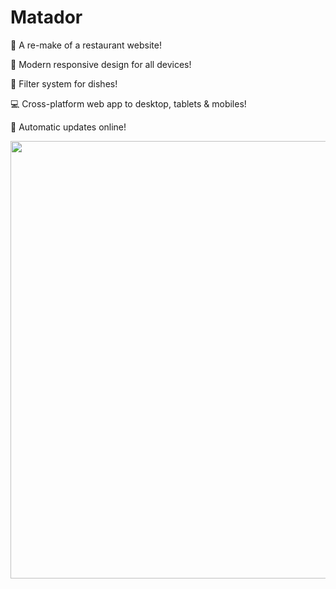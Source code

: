 # Matador

🍕 A re-make of a restaurant website!

📱 Modern responsive design for all devices!

🍔 Filter system for dishes!

💻 Cross-platform web app to desktop, tablets & mobiles!

📲 Automatic updates online!

<img src="https://i.imgur.com/FhjuQnH.png" width="700">
